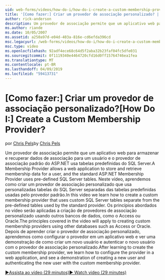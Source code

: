 ```yaml
---
uid: web-forms/videos/how-do-i/how-do-i-create-a-custom-membership-provider
title: '[Como fazer:] Criar um provedor de associação personalizado? | Microsoft Docs'
author: rick-anderson
description: Um provedor de associação permite que um aplicativo web para armazenar e recuperar dados de associação para um usuário e o usa o provedor de associação ASP.NET padrão predefinir...
ms.author: riande
ms.date: 10/05/2007
ms.assetid: a250a97d-e04d-403a-816e-cd6efda396cd
msc.legacyurl: /web-forms/videos/how-do-i/how-do-i-create-a-custom-membership-provider
msc.type: video
ms.openlocfilehash: 92adf4ece68c64d5f2aba32b23faf04fc5dfe031
ms.sourcegitcommit: 0f1119340e4464720cfd16d0ff15764746ea1fea
ms.translationtype: MT
ms.contentlocale: pt-BR
ms.lasthandoff: 04/09/2019
ms.locfileid: "59413731"
---
```

# <a name="how-do-i-create-a-custom-membership-provider"></a><span data-ttu-id="1965f-104">[Como fazer:] Criar um provedor de associação personalizado?</span><span class="sxs-lookup"><span data-stu-id="1965f-104">[How Do I:] Create a Custom Membership Provider?</span></span>

<span data-ttu-id="1965f-105">por [Chris Pels](https://twitter.com/chrispels)</span><span class="sxs-lookup"><span data-stu-id="1965f-105">by [Chris Pels](https://twitter.com/chrispels)</span></span>

<span data-ttu-id="1965f-106">Um provedor de associação permite que um aplicativo web para armazenar e recuperar dados de associação para um usuário e o provedor de associação padrão do ASP.NET usa tabelas predefinidas do SQL Server.</span><span class="sxs-lookup"><span data-stu-id="1965f-106">A Membership Provider allows a web application to store and retrieve membership data for a user, and the standard ASP.NET Membership Provider uses pre-defined SQL Server tables.</span></span> <span data-ttu-id="1965f-107">Neste vídeo, aprendemos como criar um provedor de associação personalizado que usa personalizadas tabelas do SQL Server separadas das tabelas predefinidas usadas pelo provedor padrão.</span><span class="sxs-lookup"><span data-stu-id="1965f-107">In this video we learn how to create a custom membership provider that uses custom SQL Server tables separate from the pre-defined tables used by the standard provider.</span></span> <span data-ttu-id="1965f-108">Os princípios abordados no vídeo serão aplicadas a criação de provedores de associação personalizado usando outros bancos de dados, como o Access ou Oracle.</span><span class="sxs-lookup"><span data-stu-id="1965f-108">The principles covered in the video will apply to creating custom membership providers using other databases such as Access or Oracle.</span></span> <span data-ttu-id="1965f-109">Depois de aprender criar o provedor de associação personalizado, aprendemos como configurar o provedor em um aplicativo web e ver uma demonstração de como criar um novo usuário e autenticar o novo usuário com o provedor de associação personalizado.</span><span class="sxs-lookup"><span data-stu-id="1965f-109">After learning to create the custom membership provider, we learn how to configure the provider in a web application, and see a demonstration of creating a new user and authenticating the new user with the custom membership provider.</span></span>

[<span data-ttu-id="1965f-110">&#9654;Assista ao vídeo (29 minutos)</span><span class="sxs-lookup"><span data-stu-id="1965f-110">&#9654; Watch video (29 minutes)</span></span>](https://channel9.msdn.com/Blogs/ASP-NET-Site-Videos/how-do-i-create-a-custom-membership-provider)
